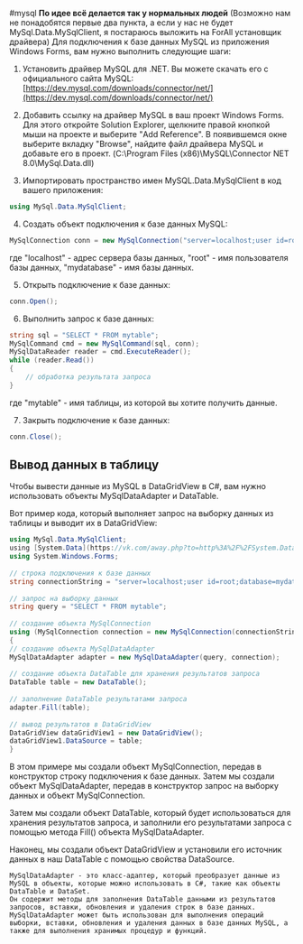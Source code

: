 #mysql
**По идее всё делается так у нормальных людей**
(Возможно нам не понадобятся первые два пункта, а если у нас не будет  MySql.Data.MySqlClient, я постараюсь выложить на ForAll установщик драйвера)
Для подключения к базе данных MySQL из приложения Windows Forms, вам нужно выполнить следующие шаги:

1.  Установить драйвер MySQL для .NET. Вы можете скачать его с официального сайта MySQL: [https://dev.mysql.com/downloads/connector/net/](https://dev.mysql.com/downloads/connector/net/)
    
2.  Добавить ссылку на драйвер MySQL в ваш проект Windows Forms. Для этого откройте Solution Explorer, щелкните правой кнопкой мыши на проекте и выберите "Add Reference". В появившемся окне выберите вкладку "Browse", найдите файл драйвера MySQL и добавьте его в проект. (C:\Program Files (x86)\MySQL\Connector NET 8.0\MySql.Data.dll)
    
3.  Импортировать пространство имен MySQL.Data.MySqlClient в код вашего приложения:

```c#
using MySql.Data.MySqlClient;

```

4. Создать объект подключения к базе данных MySQL:

```csharp
MySqlConnection conn = new MySqlConnection("server=localhost;user id=root;database=mydatabase");
```

где "localhost" - адрес сервера базы данных, "root" - имя пользователя базы данных, "mydatabase" - имя базы данных.

5. Открыть подключение к базе данных:

```csharp
conn.Open();
```

6. Выполнить запрос к базе данных:

```csharp
string sql = "SELECT * FROM mytable";
MySqlCommand cmd = new MySqlCommand(sql, conn);
MySqlDataReader reader = cmd.ExecuteReader();
while (reader.Read())
{
    // обработка результата запроса
}
```

где "mytable" - имя таблицы, из которой вы хотите получить данные.

7. Закрыть подключение к базе данных:

```csharp
conn.Close();
```

## Вывод данных в таблицу

Чтобы вывести данные из MySQL в DataGridView в C#, вам нужно использовать объекты MySqlDataAdapter и DataTable.  
  
Вот пример кода, который выполняет запрос на выборку данных из таблицы и выводит их в DataGridView:  
  
```csharp  
using MySql.Data.MySqlClient;  
using [System.Data](https://vk.com/away.php?to=http%3A%2F%2FSystem.Data&cc_key=);  
using System.Windows.Forms;  
  
// строка подключения к базе данных  
string connectionString = "server=localhost;user id=root;database=mydatabase";  
  
// запрос на выборку данных  
string query = "SELECT * FROM mytable";  
  
// создание объекта MySqlConnection  
using (MySqlConnection connection = new MySqlConnection(connectionString))  
{  
// создание объекта MySqlDataAdapter  
MySqlDataAdapter adapter = new MySqlDataAdapter(query, connection);  
  
// создание объекта DataTable для хранения результатов запроса  
DataTable table = new DataTable();  
  
// заполнение DataTable результатами запроса  
adapter.Fill(table);  
  
// вывод результатов в DataGridView  
DataGridView dataGridView1 = new DataGridView();  
dataGridView1.DataSource = table;  
}  
```  
  
В этом примере мы создали объект MySqlConnection, передав в конструктор строку подключения к базе данных. Затем мы создали объект MySqlDataAdapter, передав в конструктор запрос на выборку данных и объект MySqlConnection.  
  
Затем мы создали объект DataTable, который будет использоваться для хранения результатов запроса, и заполнили его результатами запроса с помощью метода Fill() объекта MySqlDataAdapter.  
  
Наконец, мы создали объект DataGridView и установили его источник данных в наш DataTable с помощью свойства DataSource.  

	MySqlDataAdapter - это класс-адаптер, который преобразует данные из MySQL в объекты, которые можно использовать в C#, такие как объекты DataTable и DataSet.  
	Он содержит методы для заполнения DataTable данными из результатов запросов, вставки, обновления и удаления строк в базе данных.    
	MySqlDataAdapter может быть использован для выполнения операций выборки, вставки, обновления и удаления данных в базе данных MySQL, а также для выполнения хранимых процедур и функций.